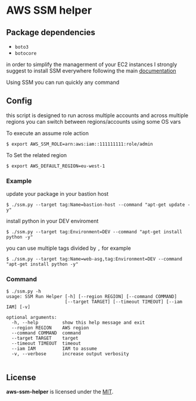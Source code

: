 # AWS SSM helper

## Package dependencies

 - `boto3`
 - `botocore`
 
in order to simplify the managerment of your EC2 instances I strongly suggest to install SSM everywhere following the main [documentation](http://docs.aws.amazon.com/AWSEC2/latest/UserGuide/tutorial_run_command.html)

Using SSM you can run quickly any command 

## Config

this script is designed to run across multiple accounts and across multiple regions you can switch between regions/accounts using some OS vars

To execute an assume role action

`$ export AWS_SSM_ROLE=arn:aws:iam::111111111:role/admin`

To Set the related region

`$ export AWS_DEFAULT_REGION=eu-west-1`


### Example
update your package in your bastion host

`$ ./ssm.py --target tag:Name=bastion-host --command "apt-get update -y"
`

install python in your DEV enviroment 

`$ ./ssm.py --target tag:Environment=DEV --command "apt-get install python -y"
`

you can use multiple tags divided by `,` for example

`$ ./ssm.py --target tag:Name=web-asg,tag:Environment=DEV --command "apt-get install python -y"
`


### Command

```
$ ./ssm.py -h
usage: SSM Run Helper [-h] [--region REGION] [--command COMMAND]
                      [--target TARGET] [--timeout TIMEOUT] [--iam IAM] [-v]

optional arguments:
  -h, --help         show this help message and exit
  --region REGION    AWS region
  --command COMMAND  command
  --target TARGET    target
  --timeout TIMEOUT  timeout
  --iam IAM          IAM to assume
  -v, --verbose      increase output verbosity
   
```

## License

**aws-ssm-helper** is licensed under the [MIT](LICENSE).